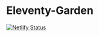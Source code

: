 # Eleventy-Garden

[![Netlify Status](https://api.netlify.com/api/v1/badges/89a92985-27d3-4bf5-96a2-771335194ab6/deploy-status)](https://app.netlify.com/sites/mq9-reaper/deploys)
